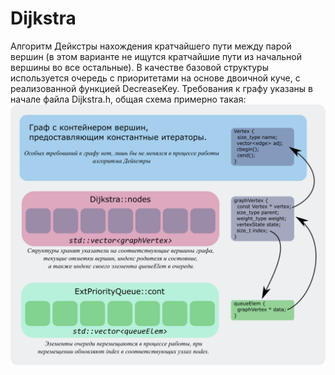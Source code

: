 # Dijkstra
Алгоритм Дейкстры нахождения кратчайшего пути между парой вершин (в этом варианте не ищутся кратчайшие пути из начальной вершины во все остальные). В качестве базовой структуры используется очередь с приоритетами на основе двоичной куче, с реализованной функцией DecreaseKey.
Требования к графу указаны в начале файла Dijkstra.h, общая схема примерно такая:
![Структура классов](scheme.png)
